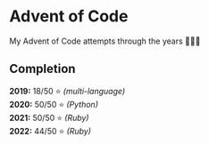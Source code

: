# Advent of Code

My Advent of Code attempts through the years 🎄🎁🎅

## Completion

**2019:** 18/50 ⭐️ *(multi-language)*  
**2020:** 50/50 ⭐️ *(Python)*  
**2021:** 50/50 ⭐️ *(Ruby)*  
**2022:** 44/50 ⭐️ *(Ruby)*  
